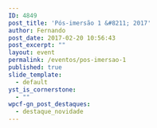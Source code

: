 ```yaml
---
ID: 4849
post_title: 'Pós-imersão 1 &#8211; 2017'
author: Fernando
post_date: 2017-02-20 10:56:43
post_excerpt: ""
layout: event
permalink: /eventos/pos-imersao-1
published: true
slide_template:
  - default
yst_is_cornerstone:
  - ""
wpcf-gn_post_destaques:
  - destaque_novidade
---
```

